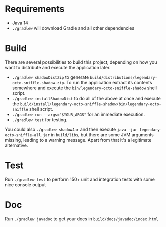 # Requirements
* Java 14
* `./gradlew` will download Gradle and all other dependencies

# Build
There are several possibilities to build this project, depending on how you want to distribute and execute the application later.

* `./gradlew shadowDistZip` to generate `build/distributions/legendary-octo-sniffle-shadow.zip`. To run the application extract its contents somewhere and execute the `bin/legendary-octo-sniffle-shadow` shell script.
* `./gradlew installShadowDist` to do all of the above at once and execute the `build/install/legendary-octo-sniffle-shadow/bin/legendary-octo-sniffle` shell script.
* `./gradlew run --args="$YOUR_ARGS"` for an immediate execution.
* `./gradlew test` for testing.

You could also `./gradlew shadowJar` and then execute `java -jar legendary-octo-sniffle-all.jar` in `build/libs`, but there are some JVM arguments missing, leading to a warning message. Apart from that it's a legitimate alternative.

# Test
Run `./gradlew test` to perform 150+ unit and integration tests with some nice console output

# Doc
Run `./gradlew javadoc` to get your docs in `build/docs/javadoc/index.html`

